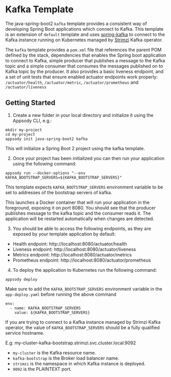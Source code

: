 # Kafka Template

The java-spring-boot2 `kafka` template provides a consistent way of developing Spring Boot applications which connect to Kafka. This template is an extension of `default` template and uses [spring-kafka](https://spring.io/projects/spring-kafka#overview) to connect to the Kafka instance running on Kubernetes managed by [Strimzi](https://strimzi.io/) Kafka operator.

The `kafka` template provides a `pom.xml` file that references the parent POM defined by the stack, dependencies that enables the Spring boot application to connect to Kafka, simple producer that publishes a message to the Kafka topic and a simple consumer that consumes the messages published on to Kafka topic by the producer. It also provides a basic liveness endpoint, and a set of unit tests that ensure enabled actuator endpoints work properly: `/actuator/health`, `/actuator/metric`, `/actuator/prometheus` and `/actuator/liveness`

## Getting Started

1. Create a new folder in your local directory and initialize it using the Appsody CLI, e.g.:

```
mkdir my-project
cd my-project
appsody init java-spring-boot2 kafka
```
This will initialize a Spring Boot 2 project using the kafka template.

2. Once your project has been initialized you can then run your application using the following command:

```
appsody run --docker-options "--env KAFKA_BOOTSTRAP_SERVERS=${KAFKA_BOOTSTRAP_SERVERS}"
```
This template expects `KAFKA_BOOTSTRAP_SERVERS` environment variable to be set to addresses of the bootstrap servers of kafka.

This launches a Docker container that will run your application in the foreground, exposing it on port 8080. You should see that the producer publishes message to the kafka topic and the consumer reads it. The application will be restarted automatically when changes are detected.

3. You should be able to access the following endpoints, as they are exposed by your template application by default:

* Health endpoint: http://localhost:8080/actuator/health
* Liveness endpoint: http://localhost:8080/actuator/liveness
* Metrics endpoint: http://localhost:8080/actuator/metrics
* Prometheus endpoint: http://localhost:8080/actuator/prometheus

4. To deploy the application to Kubernetes run the following command:
```
appsody deploy
```
Make sure to add the `KAFKA_BOOTSTRAP_SERVERS` environment variable in the `app-deploy.yaml` before running the above command

```
env:
  - name: KAFKA_BOOTSTRAP_SERVERS
    value: ${KAFKA_BOOTSTRAP_SERVERS}
```

If you are trying to connect to a Kafka instance managed by Strimzi Kafka operator, the value of `KAFKA_BOOTSTRAP_SERVERS` should be a fully qualified service hostname.

E.g: my-cluster-kafka-bootstrap.strimzi.svc.cluster.local:9092

* `my-cluster` is the Kafka resource name.
* `kafka-bootstrap` is the Broker load balancer name.
* `strimzi` is the namespace in which Kafka instance is deployed.
* `9092` is the PLAINTEXT port.
